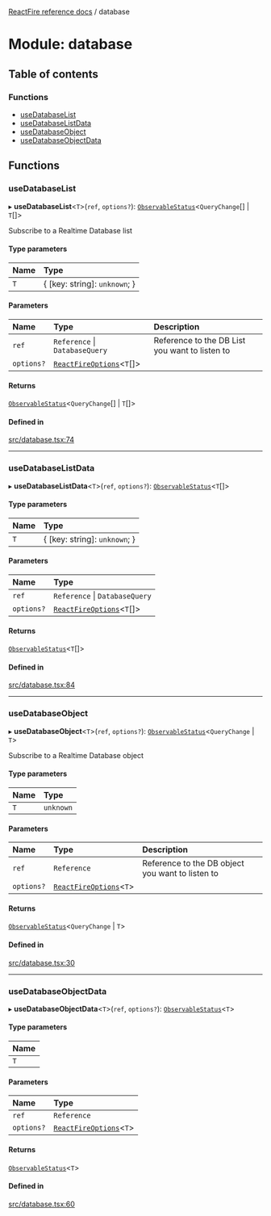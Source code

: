 [ReactFire reference docs](../README.md) / database

# Module: database

## Table of contents

### Functions

- [useDatabaseList](database.md#usedatabaselist)
- [useDatabaseListData](database.md#usedatabaselistdata)
- [useDatabaseObject](database.md#usedatabaseobject)
- [useDatabaseObjectData](database.md#usedatabaseobjectdata)

## Functions

### useDatabaseList

▸ **useDatabaseList**<`T`\>(`ref`, `options?`): [`ObservableStatus`](../interfaces/useobservable.observablestatus.md)<`QueryChange`[] \| `T`[]\>

Subscribe to a Realtime Database list

#### Type parameters

| Name | Type |
| :------ | :------ |
| `T` | { [key: string]: `unknown`;  } |

#### Parameters

| Name | Type | Description |
| :------ | :------ | :------ |
| `ref` | `Reference` \| `DatabaseQuery` | Reference to the DB List you want to listen to |
| `options?` | [`ReactFireOptions`](../interfaces/index.reactfireoptions.md)<`T`[]\> |  |

#### Returns

[`ObservableStatus`](../interfaces/useobservable.observablestatus.md)<`QueryChange`[] \| `T`[]\>

#### Defined in

[src/database.tsx:74](https://github.com/FirebaseExtended/reactfire/blob/main/src/database.tsx#L74)

___

### useDatabaseListData

▸ **useDatabaseListData**<`T`\>(`ref`, `options?`): [`ObservableStatus`](../interfaces/useobservable.observablestatus.md)<`T`[]\>

#### Type parameters

| Name | Type |
| :------ | :------ |
| `T` | { [key: string]: `unknown`;  } |

#### Parameters

| Name | Type |
| :------ | :------ |
| `ref` | `Reference` \| `DatabaseQuery` |
| `options?` | [`ReactFireOptions`](../interfaces/index.reactfireoptions.md)<`T`[]\> |

#### Returns

[`ObservableStatus`](../interfaces/useobservable.observablestatus.md)<`T`[]\>

#### Defined in

[src/database.tsx:84](https://github.com/FirebaseExtended/reactfire/blob/main/src/database.tsx#L84)

___

### useDatabaseObject

▸ **useDatabaseObject**<`T`\>(`ref`, `options?`): [`ObservableStatus`](../interfaces/useobservable.observablestatus.md)<`QueryChange` \| `T`\>

Subscribe to a Realtime Database object

#### Type parameters

| Name | Type |
| :------ | :------ |
| `T` | `unknown` |

#### Parameters

| Name | Type | Description |
| :------ | :------ | :------ |
| `ref` | `Reference` | Reference to the DB object you want to listen to |
| `options?` | [`ReactFireOptions`](../interfaces/index.reactfireoptions.md)<`T`\> |  |

#### Returns

[`ObservableStatus`](../interfaces/useobservable.observablestatus.md)<`QueryChange` \| `T`\>

#### Defined in

[src/database.tsx:30](https://github.com/FirebaseExtended/reactfire/blob/main/src/database.tsx#L30)

___

### useDatabaseObjectData

▸ **useDatabaseObjectData**<`T`\>(`ref`, `options?`): [`ObservableStatus`](../interfaces/useobservable.observablestatus.md)<`T`\>

#### Type parameters

| Name |
| :------ |
| `T` |

#### Parameters

| Name | Type |
| :------ | :------ |
| `ref` | `Reference` |
| `options?` | [`ReactFireOptions`](../interfaces/index.reactfireoptions.md)<`T`\> |

#### Returns

[`ObservableStatus`](../interfaces/useobservable.observablestatus.md)<`T`\>

#### Defined in

[src/database.tsx:60](https://github.com/FirebaseExtended/reactfire/blob/main/src/database.tsx#L60)
